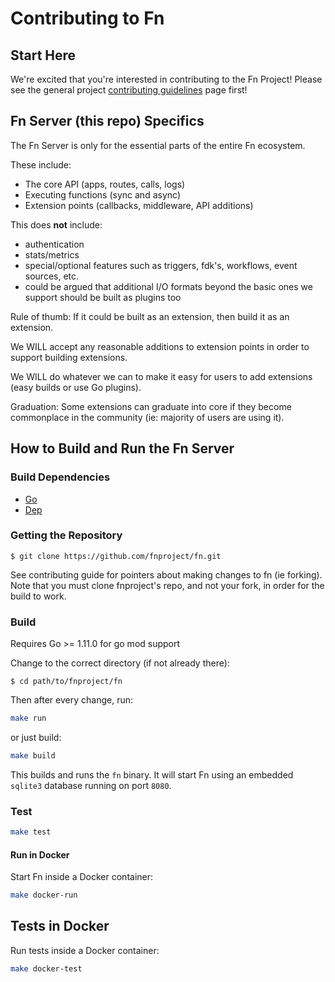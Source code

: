 # Contributing to Fn

## Start Here

We're excited that you're interested in contributing to the Fn Project! Please see the general project [contributing guidelines](https://github.com/fnproject/docs/blob/master/community/CONTRIBUTING.md) page first!

## Fn Server (this repo) Specifics

The Fn Server is only for the essential parts of the entire Fn ecosystem.

These include:

- The core API (apps, routes, calls, logs)
- Executing functions (sync and async)
- Extension points (callbacks, middleware, API additions)

This does __not__ include:

- authentication
- stats/metrics
- special/optional features such as triggers, fdk's, workflows, event sources, etc.
- could be argued that additional I/O formats beyond the basic ones we support should be built as plugins too

Rule of thumb: If it could be built as an extension, then build it as an extension. 

We WILL accept any reasonable additions to extension points in order to support building extensions. 

We WILL do whatever we can to make it easy for users to add extensions (easy builds or use Go plugins). 

Graduation: Some extensions can graduate into core if they become commonplace in the community (ie: majority of users are using it). 

## How to Build and Run the Fn Server

### Build Dependencies ###
- [Go](https://golang.org/doc/install)
- [Dep](https://github.com/golang/dep)

### Getting the Repository ###

`$ git clone https://github.com/fnproject/fn.git`

See contributing guide for pointers about making changes to fn (ie forking).
Note that you must clone fnproject's repo, and not your fork, in order for the
build to work.

### Build

Requires Go >= 1.11.0 for go mod support

Change to the correct directory (if not already there):

`$ cd path/to/fnproject/fn`

Then after every change, run:

```sh
make run
```

or just build:

```sh
make build
```

This builds and runs the `fn` binary. It will start Fn using an embedded `sqlite3` database running on port `8080`.

### Test

```sh
make test
```

#### Run in Docker

Start Fn inside a Docker container:

```sh
make docker-run
```

## Tests in Docker

Run tests inside a Docker container:

```sh
make docker-test

```
